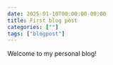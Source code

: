 ```yaml
---
date: 2025-01-10T00:00:00-00:00
title: First blog post
categories: [""]
tags: ["blogpost"]
---
```


Welcome to my personal blog!